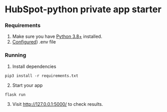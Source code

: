 # HubSpot-python private app starter

### Requirements

1. Make sure you have [Python 3.8+](https://www.python.org/downloads/) installed.
2. [Configured](https://github.com/HubSpot/private-app-starter/blob/main/README.md#how-to-run-locally)) .env file

### Running

1. Install dependencies

```
pip3 install -r requirements.txt
```

2. Start your app

```
flask run
```

3. Visit http://127.0.0.1:5000/ to check results.

